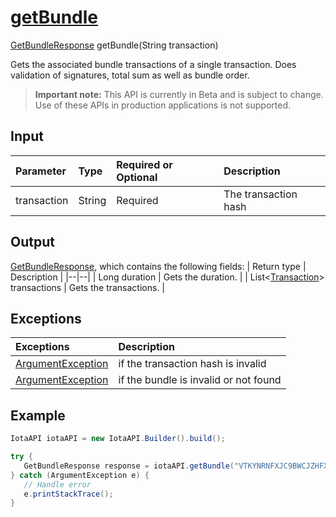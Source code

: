 
# [getBundle](https://github.com/iotaledger/iota-java/blob/master/jota/src/main/java/org/iota/jota/IotaAPI.java#L873)
 [GetBundleResponse](https://github.com/iotaledger/iota-java/blob/master/jota/src/main/java/org/iota/jota/dto/response/GetBundleResponse.java) getBundle(String transaction)

Gets the associated bundle transactions of a single transaction. Does validation of signatures, total sum as well as bundle order.
> **Important note:** This API is currently in Beta and is subject to change. Use of these APIs in production applications is not supported.

## Input
| Parameter       | Type | Required or Optional | Description |
|:---------------|:--------|:--------| :--------|
| transaction | String | Required | The transaction hash |
    
## Output
[GetBundleResponse](https://github.com/iotaledger/iota-java/blob/master/jota/src/main/java/org/iota/jota/dto/response/GetBundleResponse.java), which contains the following fields:
| Return type | Description |
|--|--|
| Long duration | Gets the duration. |
| List<[Transaction](https://github.com/iotaledger/iota-java/blob/master/jota/src/main/java/org/iota/jota/model/Transaction.java)> transactions | Gets the transactions. |

## Exceptions
| Exceptions     | Description |
|:---------------|:--------|
| [ArgumentException](https://github.com/iotaledger/iota-java/blob/master/jota/src/main/java/org/iota/jota/error/ArgumentException.java) | if the transaction hash is invalid |
| [ArgumentException](https://github.com/iotaledger/iota-java/blob/master/jota/src/main/java/org/iota/jota/error/ArgumentException.java) | if the bundle is invalid or not found |


 ## Example
 
 ```Java
 IotaAPI iotaAPI = new IotaAPI.Builder().build();

try { 
    GetBundleResponse response = iotaAPI.getBundle("VTKYNRNFXJC9BWCJZHFXLRVWLFEVCMZGUTY9CLXRCPTCHSRCLDUEICCLNTWAYGZMEHEGRXXZIVCUUAL9P");
} catch (ArgumentException e) { 
    // Handle error
    e.printStackTrace(); 
}
 ```
